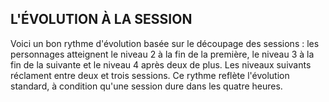 ## L'ÉVOLUTION À LA SESSION


Voici un bon rythme d'évolution basée sur le découpage des
sessions : les personnages atteignent le niveau 2 à la fin de
la première, le niveau 3 à la fin de la suivante et le niveau 4
après deux de plus. Les niveaux suivants réclament entre
deux et trois sessions. Ce rythme reflète l'évolution standard,
à condition qu'une session dure dans les quatre heures.
